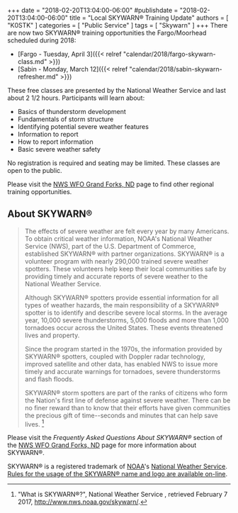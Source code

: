 +++
date = "2018-02-20T13:04:00-06:00"
#publishdate = "2018-02-20T13:04:00-06:00"
title = "Local SKYWARN&reg; Training Update"
authors = [ "K0STK" ]
categories = [ "Public Service" ]
tags = [ "Skywarn" ]
+++
There are now two SKYWARN&reg; training opportunities the Fargo/Moorhead
scheduled during 2018:

* [Fargo - Tuesday, April 3]({{< relref "calendar/2018/fargo-skywarn-class.md"  >}})
* [Sabin - Monday, March 12]({{< relref "calendar/2018/sabin-skywarn-refresher.md" >}})

<!--more-->
These free classes are presented by the National Weather Service and last about 2 1/2 hours. Participants will learn about:

* Basics of thunderstorm development
* Fundamentals of storm structure
* Identifying potential severe weather features
* Information to report
* How to report information
* Basic severe weather safety

No registration is required and seating may be limited. These classes are open
to the public.

Please visit the [NWS WFO Grand Forks, ND](http://www.weather.gov/fgf/skywarn)
page to find other regional training opportunities.

## About SKYWARN&reg;

>The effects of severe weather are felt every year by many Americans.
>To obtain critical weather information, NOAA's National Weather
>Service (NWS), part of the U.S. Department of Commerce, established
>SKYWARN&reg; with partner organizations. SKYWARN&reg; is a volunteer
>program with nearly 290,000 trained severe weather spotters. These
>volunteers help keep their local communities safe by providing timely
>and accurate reports of severe weather to the National Weather Service.
>
>Although SKYWARN&reg; spotters provide essential information for all
>types of weather hazards, the main responsibility of a SKYWARN&reg;
>spotter is to identify and describe severe local storms. In the average
>year, 10,000 severe thunderstorms, 5,000 floods and more than 1,000
>tornadoes occur across the United States. These events threatened lives
>and property.
>
>Since the program started in the 1970s, the information provided by
>SKYWARN&reg; spotters, coupled with Doppler radar technology, improved
>satellite and other data, has enabled NWS to issue more timely and
>accurate warnings for tornadoes, severe thunderstorms and flash floods.
>
>SKYWARN&reg; storm spotters are part of the ranks of citizens who form
>the Nation's first line of defense against severe weather. There can be
>no finer reward than to know that their efforts have given communities
>the precious gift of time--seconds and minutes that can help save
>lives. [^1]

Please visit the *Frequently Asked Questions About SKYWARN&reg;* section of
the [NWS WFO Grand Forks, ND](http://www.weather.gov/fgf/skywarn) 
page for more information about SKYWARN&reg;.

SKYWARN&reg; is a registered trademark of [NOAA](http://www.noaa.gov/)'s
[National Weather Service](http://www.weather.gov/).
[Rules for the usage of the SKYWARN&reg; name and logo are
available on-line](http://www.weather.gov/skywarn/resources/SKYWARN_branding_guidelines_v5.0_Oct08.pdf).

[^1]: "What is SKYWARN&reg;?", National Weather Service , retrieved February 7 2017, http://www.nws.noaa.gov/skywarn/.
